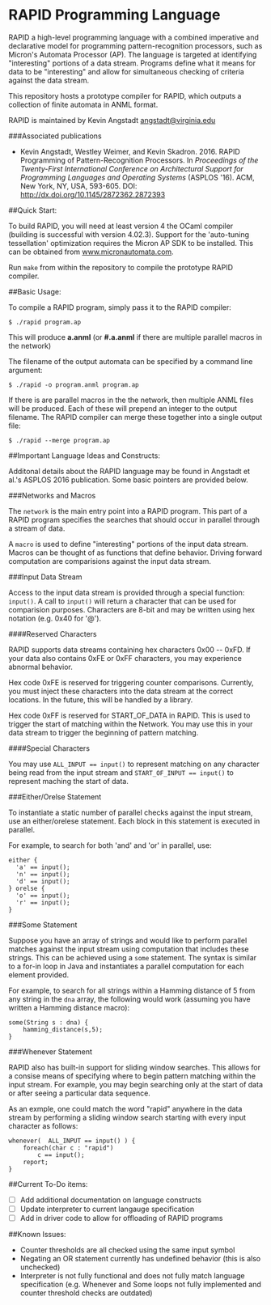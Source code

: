 RAPID Programming Language
==========================

RAPID a high-level programming language with a combined imperative and
declarative model for programming pattern-recognition processors, such as
Micron's Automata Processor (AP). The language is targeted at identifying
"interesting" portions of a data stream. Programs define what it means for data
to be "interesting" and allow for simultaneous checking of criteria against the
data stream.

This repository hosts a prototype compiler for RAPID, which outputs a collection
of finite automata in ANML format.

RAPID is maintained by Kevin Angstadt angstadt@virginia.edu

###Associated publications

* Kevin Angstadt, Westley Weimer, and Kevin Skadron. 2016. RAPID
  Programming of Pattern-Recognition Processors. In _Proceedings of the
  Twenty-First International Conference on Architectural Support for Programming
  Languages and Operating Systems_ (ASPLOS '16). ACM, New York, NY, USA, 593-605.
  DOI: http://dx.doi.org/10.1145/2872362.2872393

##Quick Start:

To build RAPID, you will need at least version 4 the OCaml compiler (building is
successful with version 4.02.3). Support for the 'auto-tuning tessellation'
optimization requires the Micron AP SDK to be installed. This can be obtained
from www.micronautomata.com.

Run `make` from within the repository to compile the prototype RAPID compiler.

##Basic Usage:

To compile a RAPID program, simply pass it to the RAPID compiler:

    $ ./rapid program.ap
    
This will produce **a.anml** (or **#.a.anml** if there are multiple parallel
macros in the network)

The filename of the output automata can be specified by a command line argument:

    $ ./rapid -o program.anml program.ap
    
If there is are parallel macros in the the network, then multiple ANML files
will be produced. Each of these will prepend an integer to the output filename.
The RAPID compiler can merge these together into a single output file:

    $ ./rapid --merge program.ap

##Important Language Ideas and Constructs:

Additonal details about the RAPID language may be found in Angstadt et al.'s
ASPLOS 2016 publication.  Some basic pointers are provided below.

###Networks and Macros

The `network` is the main entry point into a RAPID program. This part of a RAPID
program specifies the searches that should occur in parallel through a stream of
data.

A `macro` is used to define "interesting" portions of the input data stream.
Macros can be thought of as functions that define behavior. Driving forward
computation are comparisions against the input data stream.


###Input Data Stream

Access to the input data stream is provided through a special function:
`input()`. A call to `input()` will return a character that can be used for
comparision purposes. Characters are 8-bit and may be written using hex notation
(e.g. 0x40 for '@').

####Reserved Characters

RAPID supports data streams containing hex characters 0x00 -- 0xFD. If your data
also contains 0xFE or 0xFF characters, you may experience abnormal behavior.

Hex code 0xFE is reserved for triggering counter comparisons. Currently, you
must inject these characters into the data stream at the correct locations. In
the future, this will be handled by a library.

Hex code 0xFF is reserved for START_OF_DATA in RAPID. This is used to trigger
the start of matching within the Network. You may use this in your data stream
to trigger the beginning of pattern matching.

####Special Characters

You may use `ALL_INPUT == input()` to represent matching on any character being
read from the input stream and `START_OF_INPUT == input()` to represent maching
the start of data.

###Either/Orelse Statement

To instantiate a static number of parallel checks against the input stream, use
an either/orelese statement. Each block in this statement is executed in
parallel.

For example, to search for both 'and' and 'or' in parallel, use:

    either {
      'a' == input();
      'n' == input();
      'd' == input();
    } orelse {
      'o' == input();
      'r' == input();
    }

###Some Statement

Suppose you have an array of strings and would like to perform parallel matches
against the input stream using computation that includes these strings. This can
be achieved using a `some` statement. The syntax is similar to a for-in loop in
Java and instantiates a parallel computation for each element provided.

For example, to search for all strings within a Hamming distance of 5 from any
string in the `dna` array, the following would work (assuming you have written a
Hamming distance macro):

    some(String s : dna) {
        hamming_distance(s,5);
    }

###Whenever Statement

RAPID also has built-in support for sliding window searches. This allows for a
consise means of specifying where to begin pattern matching within the input
stream. For example, you may begin searching only at the start of data or after
seeing a particular data sequence.

As an exmple, one could match the word "rapid" anywhere in the data stream by
performing a sliding window search starting with every input character as
follows:

    whenever(  ALL_INPUT == input() ) {
        foreach(char c : "rapid")
            c == input();
        report;
    }

##Current To-Do items:
- [ ] Add additional documentation on language constructs
- [ ] Update interpreter to current langauge specification
- [ ] Add in driver code to allow for offloading of RAPID programs

##Known Issues:

* Counter thresholds are all checked using the same input symbol
* Negating an OR statement currently has undefined behavior (this is also unchecked)
* Interpreter is not fully functional and does not fully match language
  specification (e.g. Whenever and Some loops not fully implemented and counter
  threshold checks are outdated)